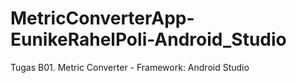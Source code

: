 # MetricConverterApp-EunikeRahelPoli-Android_Studio
Tugas B01. Metric Converter - Framework: Android Studio
